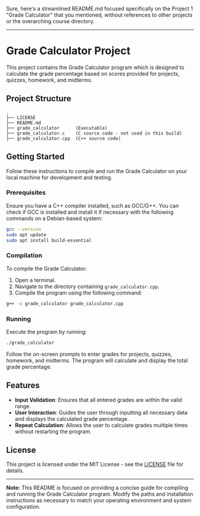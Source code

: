 Sure, here's a streamlined README.md focused specifically on the Project 1 "Grade Calculator" that you mentioned, without references to other projects or the overarching course directory.

---

# Grade Calculator Project

This project contains the Grade Calculator program which is designed to calculate the grade percentage based on scores provided for projects, quizzes, homework, and midterms.

## Project Structure

```
.
├── LICENSE
├── README.md
├── grade_calculator      (Executable)
├── grade_calculator.c    (C source code - not used in this build)
├── grade_calculator.cpp  (C++ source code)
```

## Getting Started

Follow these instructions to compile and run the Grade Calculator on your local machine for development and testing.

### Prerequisites

Ensure you have a C++ compiler installed, such as GCC/G++. You can check if GCC is installed and install it if necessary with the following commands on a Debian-based system:

```bash
gcc --version
sudo apt update
sudo apt install build-essential
```

### Compilation

To compile the Grade Calculator:

1. Open a terminal.
2. Navigate to the directory containing `grade_calculator.cpp`.
3. Compile the program using the following command:

```bash
g++ -o grade_calculator grade_calculator.cpp
```

### Running

Execute the program by running:

```bash
./grade_calculator
```

Follow the on-screen prompts to enter grades for projects, quizzes, homework, and midterms. The program will calculate and display the total grade percentage.

## Features

- **Input Validation**: Ensures that all entered grades are within the valid range.
- **User Interaction**: Guides the user through inputting all necessary data and displays the calculated grade percentage.
- **Repeat Calculation**: Allows the user to calculate grades multiple times without restarting the program.

## License

This project is licensed under the MIT License - see the [LICENSE](LICENSE) file for details.

---

**Note:** This README is focused on providing a concise guide for compiling and running the Grade Calculator program. Modify the paths and installation instructions as necessary to match your operating environment and system configuration.
